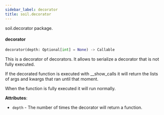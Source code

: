 ```yaml
---
sidebar_label: decorator
title: soil.decorator
---
```


soil.decorator package.

#### decorator

```python
decorator(depth: Optional[int] = None) -> Callable
```

This is a decorator of decorators. It allows to serialize a
decorator that is not fully executed.

If the decorated function is executed with __show_calls it will return the lists
of args and kwargs that ran until that moment.

When the function is fully executed it will run normally.

**Attributes**:

- `depth` - The number of times the decorator will return a function.

